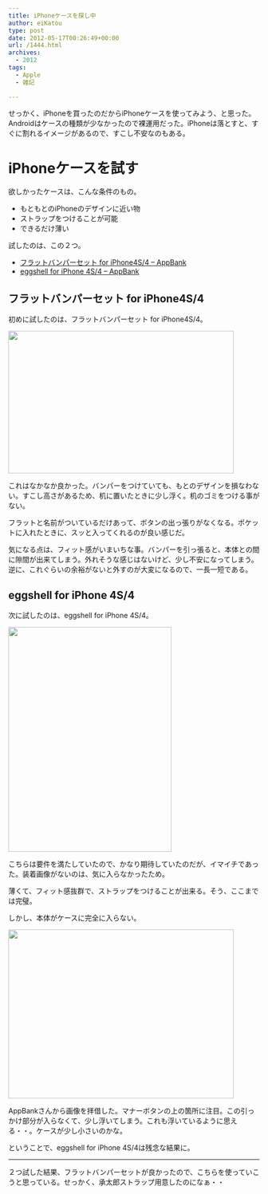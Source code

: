 ```yaml
---
title: iPhoneケースを探し中
author: eiKatou
type: post
date: 2012-05-17T00:26:49+00:00
url: /1444.html
archives:
  - 2012
tags:
  - Apple
  - 雑記

---
```

せっかく、iPhoneを買ったのだからiPhoneケースを使ってみよう、と思った。Androidはケースの種類が少なかったので裸運用だった。iPhoneは落とすと、すぐに割れるイメージがあるので、すこし不安なのもある。

# iPhoneケースを試す

欲しかったケースは、こんな条件のもの。

  * もともとのiPhoneのデザインに近い物
  * ストラップをつけることが可能
  * できるだけ薄い

試したのは、この２つ。

  * [フラットバンパーセット for iPhone4S/4 &#8211; AppBank][1]
  * [eggshell for iPhone 4S/4 &#8211; AppBank][2]

## フラットバンパーセット for iPhone4S/4

初めに試したのは、フラットバンパーセット for iPhone4S/4。
  
[<img src="http://eikatou.net/blog/wp-content/uploads/2012/05/20120517a.jpg" alt="" title="20120517a" width="452" height="286" class="alignnone size-full wp-image-1449" srcset="/uploads/2012/05/20120517a.jpg 452w, /uploads/2012/05/20120517a-300x189.jpg 300w" sizes="(max-width: 452px) 100vw, 452px" />][3] 

これはなかなか良かった。バンパーをつけていても、もとのデザインを損なわない。すこし高さがあるため、机に置いたときに少し浮く。机のゴミをつける事がない。

<!--more-->

フラットと名前がついているだけあって、ボタンの出っ張りがなくなる。ポケットに入れたときに、スッと入ってくれるのが良い感じだ。 

気になる点は、フィット感がいまいちな事。バンパーを引っ張ると、本体との間に隙間が出来てしまう。外れそうな感じはないけど、少し不安になってしまう。逆に、これぐらいの余裕がないと外すのが大変になるので、一長一短である。 

## eggshell for iPhone 4S/4

次に試したのは、eggshell for iPhone 4S/4。
  
[<img src="http://eikatou.net/blog/wp-content/uploads/2012/05/20120517b.jpg" alt="" title="20120517b" width="327" height="451" class="alignnone size-full wp-image-1448" srcset="/uploads/2012/05/20120517b.jpg 327w, /uploads/2012/05/20120517b-217x300.jpg 217w" sizes="(max-width: 327px) 100vw, 327px" />][4] 

こちらは要件を満たしていたので、かなり期待していたのだが、イマイチであった。装着画像がないのは、気に入らなかったため。

薄くて、フィット感抜群で、ストラップをつけることが出来る。そう、ここまでは完璧。

しかし、本体がケースに完全に入らない。
  
[<img src="http://eikatou.net/blog/wp-content/uploads/2012/05/20120517c.jpg" alt="" title="20120517c" width="452" height="339" class="alignnone size-full wp-image-1447" srcset="/uploads/2012/05/20120517c.jpg 452w, /uploads/2012/05/20120517c-300x225.jpg 300w, /uploads/2012/05/20120517c-400x300.jpg 400w" sizes="(max-width: 452px) 100vw, 452px" />][5]
  
AppBankさんから画像を拝借した。マナーボタンの上の箇所に注目。この引っかけ部分が入らなくて、少し浮いてしまう。これも浮いているように思える・・。ケースが少し小さいのかな。

ということで、eggshell for iPhone 4S/4は残念な結果に。

* * *

２つ試した結果、フラットバンパーセットが良かったので、こちらを使っていこうと思っている。せっかく、承太郎ストラップ用意したのになぁ・・

 [1]: http://www.appbank.net/2012/04/26/goods-books/402175.php
 [2]: http://www.appbank.net/2011/11/29/iphone-news/329589.php
 [3]: http://eikatou.net/blog/wp-content/uploads/2012/05/20120517a.jpg
 [4]: http://eikatou.net/blog/wp-content/uploads/2012/05/20120517b.jpg
 [5]: http://eikatou.net/blog/wp-content/uploads/2012/05/20120517c.jpg
